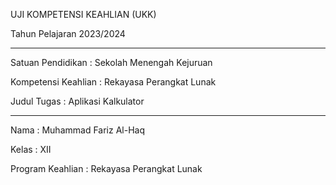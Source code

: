 <p>UJI KOMPETENSI KEAHLIAN (UKK)</p>
<p>Tahun Pelajaran 2023/2024</p>
<hr>
<p>Satuan Pendidikan : Sekolah Menengah Kejuruan</p>
<p>Kompetensi Keahlian : Rekayasa Perangkat Lunak</p>
<p>Judul Tugas : Aplikasi Kalkulator</p>
<hr>
<p>Nama : Muhammad Fariz Al-Haq</p>
<p>Kelas : XII</p>
<p>Program Keahlian : Rekayasa Perangkat Lunak</p>
